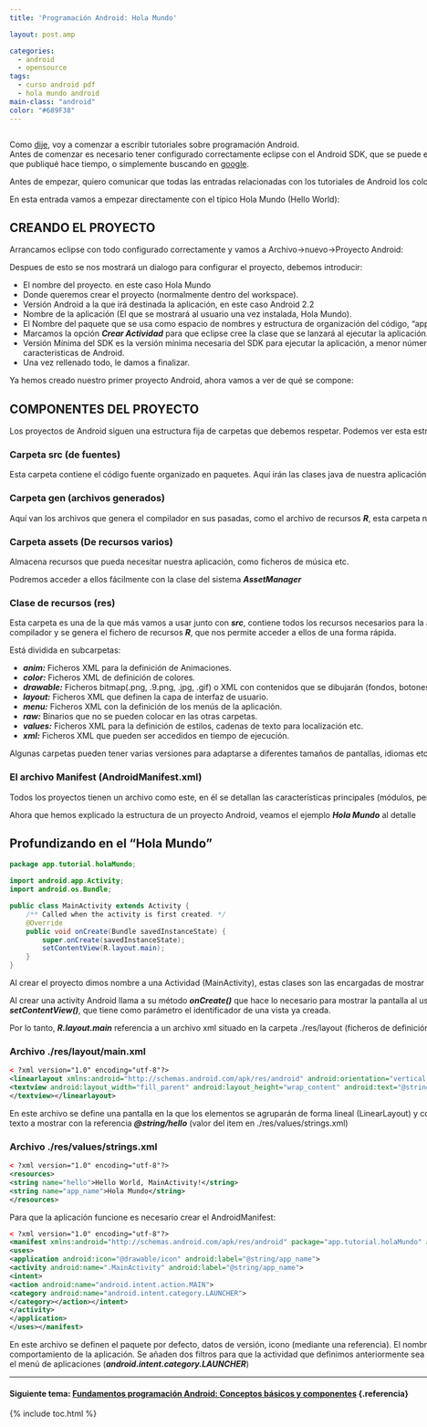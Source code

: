 ```yaml
---
title: 'Programación Android: Hola Mundo'

layout: post.amp

categories:
  - android
  - opensource
tags:
  - curso android pdf
  - hola mundo android
main-class: "android"
color: "#689F38"
---
```

<amp-img border="0" src="/assets/img/2013/07/iconoAndroid.png" style="clear:left; float:left;margin-right:1em; margin-bottom:1em" width="128px" height="128px" />

Como [dije][1], voy a comenzar a escribir tutoriales sobre programación Android.  
Antes de comenzar es necesario tener configurado correctamente eclipse con el Android SDK, que se puede encontrar en este mismo blog, mediante el [primer videotutorial][2] de una entrada que publiqué hace tiempo, o simplemente buscando en [google][3].

Antes de empezar, quiero comunicar que todas las entradas relacionadas con los tutoriales de Android los colocaré en la página [Android.][4]

En esta entrada vamos a empezar directamente con el típico Hola Mundo (Hello World):


<!--ad-->

## CREANDO EL PROYECTO

Arrancamos eclipse con todo configurado correctamente y vamos a Archivo->nuevo->Proyecto Android:

<div class="separator" style="clear: both; text-align: center;">
<a href="https://3.bp.blogspot.com/-yu9kW8WAiD8/Tfjrq_ZBS9I/AAAAAAAAAmU/CX2f8KDBR9A/s1600/nuevoProyecto.png" imageanchor="1" style="margin-left:1em; margin-right:1em"><amp-img title="crear Proyecto Android" alt="crear Proyecto Android" border="0" height="303" width="400" src="https://3.bp.blogspot.com/-yu9kW8WAiD8/Tfjrq_ZBS9I/AAAAAAAAAmU/CX2f8KDBR9A/s400/nuevoProyecto.png" /></a>
</div>

Despues de esto se nos mostrará un dialogo para configurar el proyecto, debemos introducir:

  * El nombre del proyecto. en este caso Hola Mundo
  * Donde queremos crear el proyecto (normalmente dentro del workspace).
  * Versión Android a la que irá destinada la aplicación, en este caso Android 2.2
  * Nombre de la aplicación (El que se mostrará al usuario una vez instalada, Hola Mundo).
  * El Nombre del paquete que se usa como espacio de nombres y estructura de organización del código, &#8220;app.tutorial.holaMundo&#8221;
  * Marcamos la opción ***Crear Actividad*** para que eclipse cree la clase que se lanzará al ejecutar la aplicación. Normalmente a esta clase se le llama ***MainActivity***.
  * Versión Mínima del SDK es la versión mínima necesaria del SDK para ejecutar la aplicación, a menor número, la aplicación correrá en más terminales, pero no podremos usar las últimas caracteristicas de Android.
  * Una vez rellenado todo, le damos a finalizar.

<div class="separator" style="clear: both; text-align: center;">
<a href="https://4.bp.blogspot.com/-nhOjIrNDwN8/Tfj1iSJ8I7I/AAAAAAAAAmc/J5ME2LrOGRE/s1600/ConfigurarPoryecto.png" imageanchor="1" style="margin-left:1em; margin-right:1em"><amp-img title="configuracion proyecto Android" alt="configuracion proyecto Android" border="0" height="400" width="320" src="https://4.bp.blogspot.com/-nhOjIrNDwN8/Tfj1iSJ8I7I/AAAAAAAAAmc/J5ME2LrOGRE/s400/ConfigurarPoryecto.png" /></a>
</div>

Ya hemos creado nuestro primer proyecto Android, ahora vamos a ver de qué se compone:

## COMPONENTES DEL PROYECTO

Los proyectos de Android siguen una estructura fija de carpetas que debemos respetar. Podemos ver esta estructura con la vista ***Package Explorer*** que proporciona eclipse:

<div class="separator" style="clear: both; text-align: center;">
<a href="https://3.bp.blogspot.com/-8mEhB--FnqI/Tfj3eqQKPhI/AAAAAAAAAmk/mf2HiIbzU8c/s1600/estructuraCarpetas.png" imageanchor="1" style="margin-left:1em; margin-right:1em"><amp-img title="Estructura proyectos Android" alt="Estructura proyectos Android" border="0" height="400" width="189" src="https://3.bp.blogspot.com/-8mEhB--FnqI/Tfj3eqQKPhI/AAAAAAAAAmk/mf2HiIbzU8c/s400/estructuraCarpetas.png" /></a>
</div>

### Carpeta src (de fuentes)

Esta carpeta contiene el código fuente organizado en paquetes. Aquí irán las clases java de nuestra aplicación.

### Carpeta gen (archivos generados)

Aquí van los archivos que genera el compilador en sus pasadas, como el archivo de recursos ***R***, esta carpeta normalmente no se debe tocar.

### Carpeta assets (De recursos varios)

Almacena recursos que pueda necesitar nuestra aplicación, como ficheros de música etc.

Podremos acceder a ellos fácilmente con la clase del sistema ***AssetManager***

### Clase de recursos (res)

Esta carpeta es una de la que más vamos a usar junto con ***src***, contiene todos los recursos necesarios para la aplicación. Todos los archivos de esta carpeta son indexados por el compilador y se genera el fichero de recursos ***R***, que nos permite acceder a ellos de una forma rápida.

Está dividida en subcarpetas:

  * ***anim:*** Ficheros XML para la definición de Animaciones.
  * ***color:*** Ficheros XML de definición de colores.
  * ***drawable:*** Ficheros bitmap(.png, .9.png, .jpg, .gif) o XML con contenidos que se dibujarán (fondos, botones etc).
  * ***layout:*** Ficheros XML que definen la capa de interfaz de usuario.
  * ***menu:*** Ficheros XML con la definición de los menús de la aplicación.
  * ***raw:*** Binarios que no se pueden colocar en las otras carpetas.
  * ***values:*** Ficheros XML para la definición de estilos, cadenas de texto para localización etc.
  * ***xml:*** Ficheros XML que pueden ser accedidos en tiempo de ejecución.

Algunas carpetas pueden tener varias versiones para adaptarse a diferentes tamaños de pantallas, idiomas etc.

### El archivo Manifest (AndroidManifest.xml)

Todos los proyectos tienen un archivo como este, en él se detallan las características principales (módulos, permisos, nombre, icono&#8230;).

Ahora que hemos explicado la estructura de un proyecto Android, veamos el ejemplo ***Hola Mundo*** al detalle

## Profundizando en el &#8220;Hola Mundo&#8221;

```java
package app.tutorial.holaMundo;

import android.app.Activity;
import android.os.Bundle;

public class MainActivity extends Activity {
    /** Called when the activity is first created. */
    @Override
    public void onCreate(Bundle savedInstanceState) {
        super.onCreate(savedInstanceState);
        setContentView(R.layout.main);
    }
}

```

Al crear el proyecto dimos nombre a una Actividad (MainActivity), estas clases son las encargadas de mostrar las interfaz gráfica al usuario, deben extender de la clase ***Activity***.

Al crear una activity Android llama a su método ***onCreate()*** que hace lo necesario para mostrar la pantalla al usuario. Tal y como está la actividad al crear el proyecto. Hace una llamada a ***setContentView()***, que tiene como parámetro el identificador de una vista ya creada.

Por lo tanto, ***R.layout.main*** referencia a un archivo xml situado en la carpeta ./res/layout (ficheros de definición de pantalla).

### Archivo ./res/layout/main.xml

```xml
< ?xml version="1.0" encoding="utf-8"?>
<linearlayout xmlns:android="http://schemas.android.com/apk/res/android" android:orientation="vertical" android:layout_width="fill_parent" android:layout_height="fill_parent">
<textview android:layout_width="fill_parent" android:layout_height="wrap_content" android:text="@string/hello">
</textview></linearlayout>

```

En este archivo se define una pantalla en la que los elementos se agruparán de forma lineal (LinearLayout) y con un componente de texto (TextView). Al componente de texto le fijamos el texto a mostrar con la referencia ***@string/hello*** (valor del item en ./res/values/strings.xml)

### Archivo ./res/values/strings.xml

```xml
< ?xml version="1.0" encoding="utf-8"?>
<resources>
<string name="hello">Hello World, MainActivity!</string>
<string name="app_name">Hola Mundo</string>
</resources>

```

Para que la aplicación funcione es necesario crear el AndroidManifest:

```xml
< ?xml version="1.0" encoding="utf-8"?>
<manifest xmlns:android="http://schemas.android.com/apk/res/android" package="app.tutorial.holaMundo" android:versioncode="1" android:versionname="1.0">
<uses>
<application android:icon="@drawable/icon" android:label="@string/app_name">
<activity android:name=".MainActivity" android:label="@string/app_name">
<intent>
<action android:name="android.intent.action.MAIN">
<category android:name="android.intent.category.LAUNCHER">
</category></action></intent>
</activity>
</application>
</uses></manifest>

```

En este archivo se definen el paquete por defecto, datos de versión, icono (mediante una referencia). El nombre de la aplicación (otra referencia al fichero strings.xml). Despues se define el comportamiento de la aplicación. Se añaden dos filtros para que la actividad que definimos anteriormente sea usada como principal (***android.intent.action.MAIN***) y para que sea incluida en el menú de aplicaciones (***android.intent.category.LAUNCHER***)

* * *

#### Siguiente tema: [Fundamentos programación Android: Conceptos básicos y componentes][5] {.referencia}



 [1]: /resultados-de-la-encuesta-que-tematica
 [2]: video-tutorial-programacion-android
 [3]: http://lmgtfy.com/?q=instalar+y+configurar+android+sdk+eclipse
 [4]: /guia-de-desarrollo-android
 [5]: /fundamentos-programacion-android/

{% include toc.html %}
